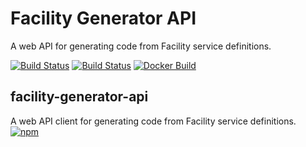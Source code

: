 # Facility Generator API

A web API for generating code from Facility service definitions.

[![Build Status](https://travis-ci.org/FacilityApi/FacilityGeneratorApi.svg?branch=master)](https://travis-ci.org/FacilityApi/FacilityGeneratorApi)
[![Build Status](https://ci.appveyor.com/api/projects/status/d3ig3wshd8y59lq0?svg=true)](https://ci.appveyor.com/project/ejball/facilitygeneratorapi)
[![Docker Build](https://img.shields.io/docker/automated/facilityapi/facility-generator-api.svg)](https://hub.docker.com/r/facilityapi/facility-generator-api/)

## facility-generator-api

A web API client for generating code from Facility service definitions. [![npm](https://img.shields.io/npm/v/facility-generator-api.svg)](https://www.npmjs.com/package/facility-generator-api)
